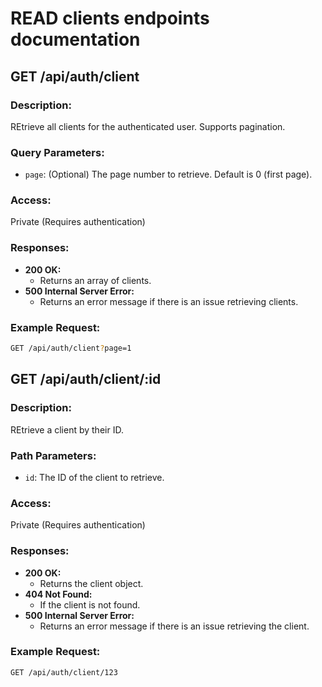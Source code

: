 # READ clients endpoints documentation

## **GET /api/auth/client**

### **Description:**

REtrieve all clients for the authenticated user. Supports pagination.

### **Query Parameters:**

- `page`: (Optional) The page number to retrieve. Default is 0 (first page).

### **Access:**

Private (Requires authentication)

### **Responses:**

- **200 OK:**
  - Returns an array of clients.
- **500 Internal Server Error:**
  - Returns an error message if there is an issue retrieving clients.

### **Example Request:**

```bash
GET /api/auth/client?page=1
```

## **GET /api/auth/client/:id**

### **Description:**

REtrieve a client by their ID.

### **Path Parameters:**

- `id`: The ID of the client to retrieve.

### **Access:**

Private (Requires authentication)

### **Responses:**

- **200 OK:**
  - Returns the client object.
- **404 Not Found:**
  - If the client is not found.
- **500 Internal Server Error:**
  - Returns an error message if there is an issue retrieving the client.

### **Example Request:**

```bash
GET /api/auth/client/123
```
